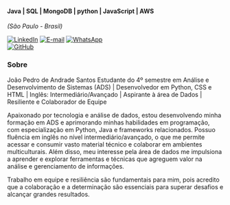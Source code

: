 #### Java | SQL | MongoDB | python | JavaScript | AWS
<i>(São Paulo - Brasil)</i>

[![LinkedIn](https://img.shields.io/badge/linkedin-%230077B5.svg?style=for-the-badge&logo=linkedin&logoColor=white)](https:/https://www.linkedin.com/in/joaopedrodesantos/)
[![E-mail](https://img.shields.io/badge/-Email-0077B5?style=for-the-badge&logo=microsoft-outlook&logoColor=white)](mailto:joao.andrade1@aluno.ifsp.edu.br)
[![WhatsApp](https://img.shields.io/badge/WhatsApp-0077B5?style=for-the-badge&logo=whatsapp&logoColor=white)](https://wa.me/55+11+935002489)  
[![GitHub](https://img.shields.io/badge/GitHub-0077B5?style=for-the-badge&logo=github&logoColor=white)](https://github.com/jptrava)

  



###  Sobre


 João Pedro de Andrade Santos  Estudante do 4º semestre em Análise e Desenvolvimento de Sistemas (ADS) | Desenvolvedor em Python, CSS e HTML | Inglês: Intermediário/Avançado | Aspirante à área de Dados | Resiliente e Colaborador de Equipe

Apaixonado por tecnologia e análise de dados, estou desenvolvendo minha formação em ADS e aprimorando minhas habilidades em programação, com especialização em Python, Java e frameworks relacionados. Possuo fluência em inglês no nível intermediário/avançado, o que me permite acessar e consumir vasto material técnico e colaborar em ambientes multiculturais. Além disso, meu interesse pela área de dados me impulsiona a aprender e explorar ferramentas e técnicas que agreguem valor na análise e gerenciamento de informações.

Trabalho em equipe e resiliência são fundamentais para mim, pois acredito que a colaboração e a determinação são essenciais para superar desafios e alcançar grandes resultados.